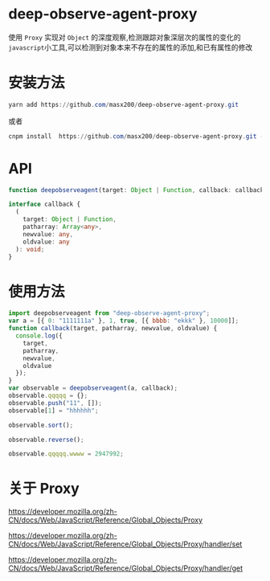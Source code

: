 # deep-observe-agent-proxy

使用 `Proxy` 实现对 `Object` 的深度观察,检测跟踪对象深层次的属性的变化的`javascript`小工具,可以检测到对象本来不存在的属性的添加,和已有属性的修改

# 安装方法

```powershell
yarn add https://github.com/masx200/deep-observe-agent-proxy.git
```

或者

```powershell
cnpm install  https://github.com/masx200/deep-observe-agent-proxy.git --save
```

# API

```typescript
function deepobserveagent(target: Object | Function, callback: callback): any;

interface callback {
  (
    target: Object | Function,
    patharray: Array<any>,
    newvalue: any,
    oldvalue: any
  ): void;
}
```

# 使用方法

```js
import deepobserveagent from "deep-observe-agent-proxy";
var a = [{ 0: "1111111a" }, 1, true, [{ bbbb: "ekkk" }, 10000]];
function callback(target, patharray, newvalue, oldvalue) {
  console.log({
    target,
    patharray,
    newvalue,
    oldvalue
  });
}
var observable = deepobserveagent(a, callback);
observable.qqqqq = {};
observable.push("11", []);
observable[1] = "hhhhhh";

observable.sort();

observable.reverse();

observable.qqqqq.wwww = 2947992;
```

# 关于 Proxy

https://developer.mozilla.org/zh-CN/docs/Web/JavaScript/Reference/Global_Objects/Proxy

https://developer.mozilla.org/zh-CN/docs/Web/JavaScript/Reference/Global_Objects/Proxy/handler/set

https://developer.mozilla.org/zh-CN/docs/Web/JavaScript/Reference/Global_Objects/Proxy/handler/get

